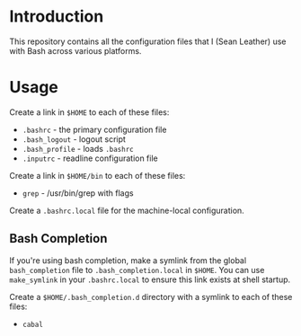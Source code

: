 # Introduction

This repository contains all the configuration files that I (Sean Leather) use
with Bash across various platforms.

# Usage

Create a link in `$HOME` to each of these files:

 * `.bashrc`       - the primary configuration file
 * `.bash_logout`  - logout script
 * `.bash_profile` - loads `.bashrc`
 * `.inputrc`      - readline configuration file

Create a link in `$HOME/bin` to each of these files:

 * `grep`          - /usr/bin/grep with flags

Create a `.bashrc.local` file for the machine-local configuration.

## Bash Completion

If you're using bash completion, make a symlink from the global
`bash_completion` file to `.bash_completion.local` in `$HOME`. You can use
`make_symlink` in your `.bashrc.local` to ensure this link exists at shell
startup.

Create a `$HOME/.bash_completion.d` directory with a symlink to each of these
files:

 * `cabal`
